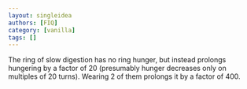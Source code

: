 ```yaml
---
layout: singleidea
authors: [FIQ]
category: [vanilla]
tags: []
---
```

The ring of slow digestion has no ring hunger, but instead prolongs hungering by a factor of 20 (presumably hunger decreases only on multiples of 20 turns). Wearing 2 of them prolongs it by a factor of 400.

